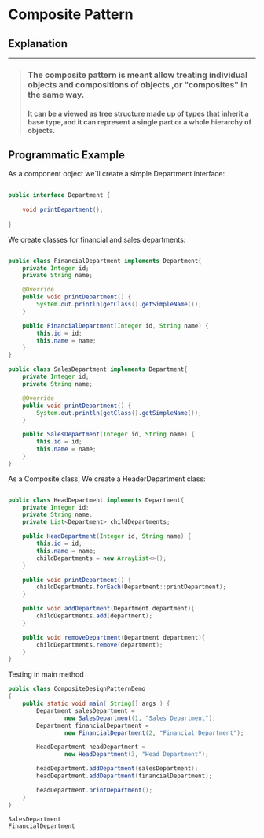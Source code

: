 # Composite Pattern

## Explanation

---

> ### The composite pattern is meant allow treating individual objects and compositions of objects ,or "composites" in the same way.
> #### It can be a viewed as tree structure made up of types that inherit a base type,and it can represent a single part or a whole hierarchy of objects.

## Programmatic Example

As a component object we`ll create a simple Department interface:
```java

public interface Department {
    
    void printDepartment();
    
}

```
We create classes for financial and sales departments:
```java

public class FinancialDepartment implements Department{
    private Integer id;
    private String name;

    @Override
    public void printDepartment() {
        System.out.println(getClass().getSimpleName());
    }

    public FinancialDepartment(Integer id, String name) {
        this.id = id;
        this.name = name;
    }
}

public class SalesDepartment implements Department{
    private Integer id;
    private String name;

    @Override
    public void printDepartment() {
        System.out.println(getClass().getSimpleName());
    }

    public SalesDepartment(Integer id, String name) {
        this.id = id;
        this.name = name;
    }
}
```

As a Composite class, We create a HeaderDepartment class:

```java

public class HeadDepartment implements Department{
    private Integer id;
    private String name;
    private List<Department> childDepartments;

    public HeadDepartment(Integer id, String name) {
        this.id = id;
        this.name = name;
        childDepartments = new ArrayList<>();
    }

    public void printDepartment() {
        childDepartments.forEach(Department::printDepartment);
    }

    public void addDepartment(Department department){
        childDepartments.add(department);
    }

    public void removeDepartment(Department department){
        childDepartments.remove(department);
    }
}

```

Testing in main method
```java
public class CompositeDesignPatternDemo
{
    public static void main( String[] args ) {
        Department salesDepartment =
                new SalesDepartment(1, "Sales Department");
        Department financialDepartment =
                new FinancialDepartment(2, "Financial Department");

        HeadDepartment headDepartment =
                new HeadDepartment(3, "Head Department");

        headDepartment.addDepartment(salesDepartment);
        headDepartment.addDepartment(financialDepartment);

        headDepartment.printDepartment();
    }
}
```

```
SalesDepartment
FinancialDepartment
```